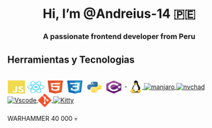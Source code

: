 
<h1 align="center">Hi, I’m @Andreius-14 🇵🇪</h1>
<h3 align="center">A passionate frontend developer from Peru</h3>
 

<div align="center">
 <!-- <img height="180em" src="https://github-readme-stats.vercel.app/api?username=Andreius-14&show_icons=true&theme=dark"/>
  <img height="180em" src="https://github-readme-stats.vercel.app/api/top-langs/?username=Andreius-14&layout=compact&theme=dark"/> -->
</div>


## Herramientas y Tecnologias
<div style="display: inline_block"><br>
  <img align="center" alt="Rafa-Js" height="30" width="40" src="https://raw.githubusercontent.com/devicons/devicon/master/icons/javascript/javascript-plain.svg">
  <img align="center" alt="Rafa-React" height="30" width="40" src="https://raw.githubusercontent.com/devicons/devicon/master/icons/react/react-original.svg">
  <img align="center" alt="Rafa-HTML" height="30" width="40" src="https://raw.githubusercontent.com/devicons/devicon/master/icons/html5/html5-original.svg">
  <img align="center" alt="Rafa-CSS" height="30" width="40" src="https://raw.githubusercontent.com/devicons/devicon/master/icons/css3/css3-original.svg">
  <img align="center" alt="Rafa-Python" height="30" width="40" src="https://raw.githubusercontent.com/devicons/devicon/master/icons/python/python-original.svg">

  <img align="center" alt="Rafa-Csharp" height="30" width="40" src="https://raw.githubusercontent.com/devicons/devicon/master/icons/csharp/csharp-original.svg">
  -
 <a href="" target="_blank" rel="noreferrer" display="margin: auto 5px;"> 
   <img align="center" height="30" src="https://raw.githubusercontent.com/devicons/devicon/master/icons/linux/linux-original.svg" alt="neovim"  /> </a>
  
<a href="https://manjaro.org/download/" target="_blank" rel="noreferrer"> 
   <img align="center" height="30"  src="https://gdm-catalog-fmapi-prod.imgix.net/ProductLogo/fefebe03-a53d-405c-8a24-0e98899b1a6d.png?auto=format&q=50&w=128&h=128&fit=max&dpr=3" alt="manjaro" /> </a>

  <a href="https://nvchad.com/" target="_blank" rel="noreferrer"> 
   <img align="center" height="30"  src="https://nvchad.com/logo.svg" alt="nvchad" /> </a>
  
  <a href="https://code.visualstudio.com/" target="_blank" rel="noreferrer"> 
   <img align="center" height="30"  src="https://upload.wikimedia.org/wikipedia/commons/thumb/9/9a/Visual_Studio_Code_1.35_icon.svg/2048px-Visual_Studio_Code_1.35_icon.svg.png" alt="Vscode" /> </a>

  <a href="https://git-scm.com/" target="_blank" rel="noreferrer"> 
   <img align="center" height="30"  src="https://raw.githubusercontent.com/devicons/devicon/master/icons/git/git-original.svg" alt="Git" /> </a>
 
  <a href="https://sw.kovidgoyal.net/kitty/" target="_blank" rel="noreferrer"> 
   <img align="center" height="30"  src="https://sw.kovidgoyal.net/kitty/_static/kitty.svg" alt="Kitty" /> </a>
  
</div>

<br>
<!---
Andreius-14/Andreius-14 is a ✨ special ✨ repository because its `README.md` (this file) appears on your GitHub profile.
You can click the Preview link to take a look at your changes.
--->
WARHAMMER 40 000 💀
